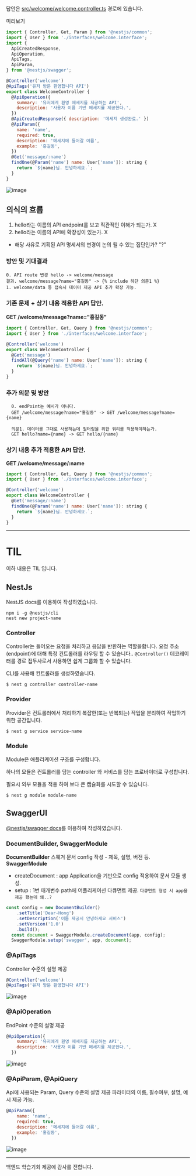 답안은 [src/welcome/welcome.controller.ts](https://github.com/FoocoJun/Dear-Hong/blob/main/src/welcome/welcome.controller.ts) 경로에 있습니다.

미리보기

```js
import { Controller, Get, Param } from '@nestjs/common';
import { User } from './interfaces/welcome.interface';
import {
  ApiCreatedResponse,
  ApiOperation,
  ApiTags,
  ApiParam,
} from '@nestjs/swagger';

@Controller('welcome')
@ApiTags('유저 방문 환영합니다 API')
export class WelcomeController {
  @ApiOperation({
    summary: '유저에게 환영 메세지를 제공하는 API',
    description: '사용자 이름 기반 메세지를 제공한다.',
  })
  @ApiCreatedResponse({ description: '메세지 생성완료.' })
  @ApiParam({
    name: 'name',
    required: true,
    description: '메세지에 들어갈 이름',
    example: '홍길동',
  })
  @Get('message/:name')
  findOne(@Param('name') name: User['name']): string {
    return `${name}님. 안녕하세요.`;
  }
}
```
![image](https://user-images.githubusercontent.com/85068289/194109086-46518846-70ce-483f-a97b-3c12b1953e17.png)


## 의식의 흐름
1. hello라는 이름의 API endpoint를 보고 직관적인 이해가 되는가. X
2. hello라는 이름의 API에 확장성이 있는가. X

- 해당 사유로 기획된 API 명세서의 변경이 논의 될 수 있는 집단인가? "?"
### 방안 및 기대결과
```
0. API route 변경 hello -> welcome/message
결과. welcome/message?name="홍길동" -> {% include 하단 의문1 %}
1. welcome/data 등 접속시 데이터 제공 API 추가 확장 가능.
```

### 기존 문제 + 상기 내용 적용한 API 답안.
**GET /welcome/message?name="홍길동"**
```js
import { Controller, Get, Query } from '@nestjs/common';
import { User } from './interfaces/welcome.interface';

@Controller('welcome')
export class WelcomeController {
  @Get('message')
  findAll(@Query('name') name: User['name']): string {
    return `${name}님. 안녕하세요.`;
  }
}
```

### 추가 의문 및 방안
```
  0. endPoint는 예시가 아니다.
  GET /welcome/message?name="홍길동" -> GET /welcome/message?name={name}

  의문1. 데이터를 그대로 사용하는데 필터링을 위한 쿼리를 적용해야하는가.
  GET hello?name={name} -> GET hello/{name}
```
### 상기 내용 추가 적용한 API 답안.
**GET /welcome/message/:name**

```js
import { Controller, Get, Query } from '@nestjs/common';
import { User } from './interfaces/welcome.interface';

@Controller('welcome')
export class WelcomeController {
  @Get('message/:name')
  findOne(@Param('name') name: User['name']): string {
    return `${name}님. 안녕하세요.`;
  }
}
```


---
# TIL
이하 내용은 TIL 입니다.

## NestJs
NestJS docs를 이용하여 작성하였습니다.

```
npm i -g @nestjs/cli
nest new project-name
```

### Controller
Controller는 들어오는 요청을 처리하고 응답을 반환하는 역할을합니다.
요청 주소(endpoint)에 대해 특정 컨트롤러를 라우팅 할 수 있습니다..
`@Controller()` 데코레이터를 경로 접두사로서 사용하면 쉽게 그룹화 할 수 있습니다.

CLI를 사용해 컨트롤러를 생성하였습니다.
```
$ nest g controller controller-name
```
### Provider
Provider은 컨트롤러에서 처리하기 복잡한(또는 반복되는) 작업을 분리하여 작업하기 위한 공간입니다.

```
$ nest g service service-name
```

### Module
Module은 애플리케이션 구조를 구성합니다. 

하나의 모듈은 컨트롤러를 담는 controller 와 서비스를 담는 프로바이더로 구성합니다.

필요시 외부 모듈을 적용 하여 보다 큰 캡슐화를 시도할 수 있습니다.

```
$ nest g module module-name
```

## SwaggerUI
[@nestjs/swagger docs](https://docs.nestjs.com/openapi/introduction)를 이용하여 작성하였습니다.

### DocumentBuilder, SwaggerModule
**DocumentBuilder**
스웨거 문서 config 작성 - 제목, 설명, 버전 등.
**SwaggerModule**
- createDocument : 
app Application을 기반으로 config 적용하여 문서 모듈 생성.
- setup : 
1번 매개변수 path에 어플리케이션 다큐먼트 제공. `다큐먼트 형성 시 app을 제공 했는데 왜..?`
```js
const config = new DocumentBuilder()
    .setTitle('Dear-Hong')
    .setDescription('이름 제공시 안녕하세요 서비스')
    .setVersion('1.0')
    .build();
  const document = SwaggerModule.createDocument(app, config);
  SwaggerModule.setup('swagger', app, document);
```



### @ApiTags
Controller 수준의 설명 제공
```js
@Controller('welcome')
@ApiTags('유저 방문 환영합니다 API')
```
![image](https://user-images.githubusercontent.com/85068289/194105555-fbecd632-393a-46d0-8aae-83acca3af413.png)


### @ApiOperation
EndPoint 수준의 설명 제공
```js
@ApiOperation({
    summary: '유저에게 환영 메세지를 제공하는 API',
    description: '사용자 이름 기반 메세지를 제공한다.',
  })
```
![image](https://user-images.githubusercontent.com/85068289/194105462-bafbbf0a-544a-4b61-a6e0-97d272fe5399.png)


### @ApiParam, @ApiQuery
Api에 사용되는 Param, Query 수준의 설명 제공
파라미터의 이름, 필수여부, 설명, 예시 제공 가능.
```js
@ApiParam({
    name: 'name',
    required: true,
    description: '메세지에 들어갈 이름',
    example: '홍길동',
  })
```
![image](https://user-images.githubusercontent.com/85068289/194106041-b85de904-11ec-4f28-8cc0-e552b38a1e3f.png)


---

백엔드 학습기회 제공에 감사를 전합니다.
